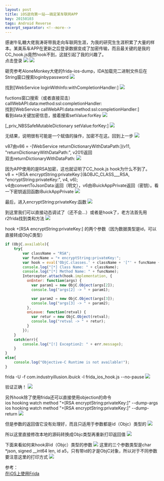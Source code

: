 ```yaml
---
layout: post
title: iOS逆向第一站——搞定某车联网APP
key: 20150103
tags: Android Reverse
excerpt_separator: <!--more-->
---
```

感谢牛轧糖大佬我涛哥带我走向车联网生涯，为我的研究生生涯积累了大量的样本。某美系车APP在更新之后登录数据变成了加密传输，而且最关键的是我的CC_hook.js竟然hook不到，这就引起了我的兴趣了。<!--more-->  
点击登录
![](https://raw.githubusercontent.com/la0s/la0s.github.io/master/screenshots/20181215.0.png)
![](https://raw.githubusercontent.com/la0s/la0s.github.io/master/screenshots/20181215.1.png)

砸壳参考AloneMonkey大佬的frida-ios-dump，IDA加载完二进制文件后在String窗口搜索loginbypassword
![](https://raw.githubusercontent.com/la0s/la0s.github.io/master/screenshots/20181215.2.png)

找到[WebService loginWithInfo:withCompletionHandler:]
![](https://raw.githubusercontent.com/la0s/la0s.github.io/master/screenshots/20181215.3.png)

fuctions窗口搜索（或者直接双击）callWebAPI:data:method:ssl:completionHandler:  
找到[WebService callWebAPI:data:method:ssl:completionHandler:]  
看到data关键加密信息，接着搜索setValue:forKey
![](https://raw.githubusercontent.com/la0s/la0s.github.io/master/screenshots/20181215.4.png)

[_priv_NBSSafeMutableDictionary setValue:forKey:]
![](https://raw.githubusercontent.com/la0s/la0s.github.io/master/screenshots/20181215.5.png)

无结果，说明很有可能是一个赋值的操作，加密不在这。回到上一步
![](https://raw.githubusercontent.com/la0s/la0s.github.io/master/screenshots/20181215.6.png)

v87由v86 = -[WebService returnDictionaryWithDataPath:](v11, "returnDictionaryWithDataPath:", v201)返回  
双击returnDictionaryWithDataPath:
![](https://raw.githubusercontent.com/la0s/la0s.github.io/master/screenshots/20181215.7.png)

因为APP使用的是RSA加密，这也就证明了CC_hook.js hook为什么不到了。  
v8 = +[RSA encryptString:privateKey:](&OBJC_CLASS___RSA, "encryptString:privateKey:", v4, v6);  
v4由convertToJsonData:返回（明文），v6由iBuickAppPrivate返回（密钥）。看一下密钥返回函数iBuickAppPrivate
![](https://raw.githubusercontent.com/la0s/la0s.github.io/master/screenshots/20181215.8.png)

最后，进入encryptString:privateKey:函数
![](https://raw.githubusercontent.com/la0s/la0s.github.io/master/screenshots/20181215.9.png)

到这里我们可以直接动态调试了（还不会...）或者是hook了，老方法首先用r2frida找到类和方法
![](https://raw.githubusercontent.com/la0s/la0s.github.io/master/screenshots/20181215.10.jpg)

hook  +[RSA encryptString:privateKey:] 的两个参数（因为数据类型是id，可以直接转成ObjC类型）
```javascript
if (ObjC.available){
    try{
        var className = "RSA";
        var funcName = "+ encryptString:privateKey:";
        var hook = eval('ObjC.classes.' + className + '["' + funcName + '"]');
        console.log("[*] Class Name: " + className);
        console.log("[*] Method Name: " + funcName);
        Interceptor.attach(hook.implementation, {
          onEnter: function(args) {
            var param1 = new ObjC.Object(args[2]);
            console.log("args[2] -> " + param1);

            var param2 = new ObjC.Object(args[3]);
            console.log("args[3] -> " + param2);
          },
          onLeave: function(retval) {
            var retur = new ObjC.Object(retval);
            console.log("retval -> " + retur);     
          }
        });
    }
    catch(err){
        console.log("[!] Exception2: " + err.message);
    }
}
else{
    console.log("Objective-C Runtime is not available!");
}
```
frida -U -f com.industryillusion.ibuick -l frida_ios_hook.js  --no-pause
![](https://raw.githubusercontent.com/la0s/la0s.github.io/master/screenshots/20181215.11.png)

验证正确！
![](https://raw.githubusercontent.com/la0s/la0s.github.io/master/screenshots/20181215.12.png)

另外hook除了使用frida还可以直接使用objection的命令  
ios hooking watch method "+[RSA encryptString:privateKey:]" --dump-args  
ios hooking watch method "+[RSA encryptString:privateKey:]" --dump-return
![](https://raw.githubusercontent.com/la0s/la0s.github.io/master/screenshots/20181215.13.png)

但是参数的返回值它没有处理好，而且只适用于参数都是id（Objc）类型的
![](https://raw.githubusercontent.com/la0s/la0s.github.io/master/screenshots/20181215.14.png)

所以这里直接修改本地的源码转换成Objc类型再重新打印返回值
![](https://raw.githubusercontent.com/la0s/la0s.github.io/master/screenshots/20181215.17.png)

下面来看如何来hook非id（Objc）类型的参数
![](https://raw.githubusercontent.com/la0s/la0s.github.io/master/screenshots/20181215.15.png)
这里的三个参数类型是char *json, signed __int64 len, id a5，只有带id的才是ObjC对象，所以对于不同参数要注意这里的打印方式
![](https://raw.githubusercontent.com/la0s/la0s.github.io/master/screenshots/20181215.16.png)


参考：  
[在iOS上使用Frida](https://mabin004.github.io/2018/08/24/%E5%9C%A8iOS%E4%B8%8A%E4%BD%BF%E7%94%A8Frida/)
